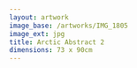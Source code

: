 ```yaml
---
layout: artwork
image_base: /artworks/IMG_1805
image_ext: jpg
title: Arctic Abstract 2
dimensions: 73 x 90cm
---
```



